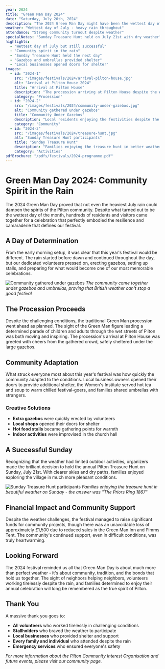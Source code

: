 ```yaml
---
year: 2024
title: "Green Man Day 2024"
date: "Saturday, July 20th, 2024"
description: "The 2024 Green Man Day might have been the wettest day of July, but despite that the day was a great community success. The community of Pilton came together under umbrellas and gazebos."
weather: "Wettest day of July - heavy rain throughout"
attendance: "Strong community turnout despite weather"
specialNotes: "Sunday Treasure Hunt held on July 21st with dry weather"
highlights:
  - "Wettest day of July but still successful"
  - "Community spirit in the rain"
  - "Sunday Treasure Hunt held the next day"
  - "Gazebos and umbrellas provided shelter"
  - "Local businesses opened doors for shelter"
images:
  - id: "2024-1"
    src: "/images/festivals/2024/arrival-pilton-house.jpg"
    alt: "Arrival at Pilton House 2024"
    title: "Arrival at Pilton House"
    description: "The procession arriving at Pilton House despite the weather"
    category: "Procession"
  - id: "2024-2"
    src: "/images/festivals/2024/community-under-gazebos.jpg"
    alt: "Community gathered under gazebos"
    title: "Community Under Gazebos"
    description: "Local residents enjoying the festivities despite the rain"
    category: "Community"
  - id: "2024-3"
    src: "/images/festivals/2024/treasure-hunt.jpg"
    alt: "Sunday Treasure Hunt participants"
    title: "Sunday Treasure Hunt"
    description: "Families enjoying the treasure hunt in better weather on Sunday"
    category: "Activities"
pdfBrochure: "/pdfs/festivals/2024-programme.pdf"
---
```


# Green Man Day 2024: Community Spirit in the Rain

The 2024 Green Man Day proved that not even the heaviest July rain could dampen the spirits of the Pilton community. Despite what turned out to be the wettest day of the month, hundreds of residents and visitors came together for a celebration that perfectly embodied the resilience and camaraderie that defines our festival.

## A Day of Determination

From the early morning setup, it was clear that this year's festival would be different. The rain started before dawn and continued throughout the day, but our dedicated volunteers pressed on, erecting gazebos, setting up stalls, and preparing for what would become one of our most memorable celebrations.

![Community gathered under gazebos](/images/festivals/2024/community-under-gazebos.jpg)
*The community came together under gazebos and umbrellas, proving that British weather can't stop a good festival*

## The Procession Proceeds

Despite the challenging conditions, the traditional Green Man procession went ahead as planned. The sight of the Green Man figure leading a determined parade of children and adults through the wet streets of Pilton was both moving and inspiring. The procession's arrival at Pilton House was greeted with cheers from the gathered crowd, safely sheltered under the large gazebos.

## Community Adaptation

What struck everyone most about this year's festival was how quickly the community adapted to the conditions. Local business owners opened their doors to provide additional shelter, the Women's Institute served hot tea and soup to warm chilled festival-goers, and families shared umbrellas with strangers.

### Creative Solutions

- **Extra gazebos** were quickly erected by volunteers
- **Local shops** opened their doors for shelter
- **Hot food stalls** became gathering points for warmth
- **Indoor activities** were improvised in the church hall

## A Successful Sunday

Recognizing that the weather had limited outdoor activities, organizers made the brilliant decision to hold the annual Pilton Treasure Hunt on Sunday, July 21st. With clearer skies and dry paths, families enjoyed exploring the village in much more pleasant conditions.

![Sunday Treasure Hunt participants](/images/festivals/2024/treasure-hunt.jpg)
*Families enjoying the treasure hunt in beautiful weather on Sunday - the answer was "The Priors Ring 1867"*

## Financial Impact and Community Support

Despite the weather challenges, the festival managed to raise significant funds for community projects, though there was an unavoidable loss of approximately £1,500 due to reduced sales in the Green Man Inn and Pimms Tent. The community's continued support, even in difficult conditions, was truly heartwarming.

## Looking Forward

The 2024 festival reminded us all that Green Man Day is about much more than perfect weather - it's about community, tradition, and the bonds that hold us together. The sight of neighbors helping neighbors, volunteers working tirelessly despite the rain, and families determined to enjoy their annual celebration will long be remembered as the true spirit of Pilton.

## Thank You

A massive thank you goes to:
- **All volunteers** who worked tirelessly in challenging conditions
- **Stallholders** who braved the weather to participate
- **Local businesses** who provided shelter and support
- **Every family and individual** who attended despite the rain
- **Emergency services** who ensured everyone's safety

*For more information about the Pilton Community Interest Organisation and future events, please visit our community page.*